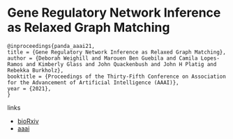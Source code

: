 # Gene Regulatory Network Inference as Relaxed Graph Matching

```
@inproceedings{panda_aaai21,
title = {Gene Regulatory Network Inference as Relaxed Graph Matching},
author = {Deborah Weighill and Marouen Ben Guebila and Camila Lopes-Ramos and Kimberly Glass and John Quackenbush and John H Platig and Rebekka Burkholz},
booktitle = {Proceedings of the Thirty-Fifth Conference on Association for the Advancement of Artificial Intelligence (AAAI)},
year = {2021},
}
```

links
- [bioRxiv](https://www.biorxiv.org/content/10.1101/2020.06.23.167999v2)
- [aaai](https://www.aaai.org/AAAI21Papers/AAAI-7695.WeighillD.pdf)

